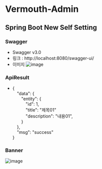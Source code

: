 # Vermouth-Admin
## Spring Boot New Self Setting
### Swagger
- Swagger v3.0
- 링크 : http://localhost:8080/swagger-ui/
- 이미지
  ![image](https://user-images.githubusercontent.com/24692694/128206153-e85fbaf6-fcbe-4ddb-a3d9-bdb182479e60.png)
### ApiResult
- {<br>
  &emsp;"data": {<br>
  &emsp;&emsp;"entity": {<br>
  &emsp;&emsp;&emsp;"id": 1,<br>
  &emsp;&emsp;&emsp;"title": "제목01"<br>
  &emsp;&emsp;&emsp;"description": "내용01",<br>
  &emsp;&emsp;}<br>
  &emsp;},<br>
  &emsp;"msg": "success"<br>
  }
### Banner
![image](https://user-images.githubusercontent.com/24692694/128209847-e01d530e-43a8-4b8b-b88f-38a00ca5ea37.png)